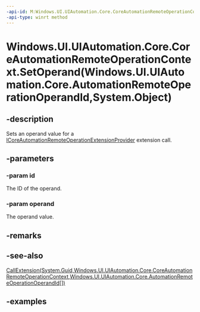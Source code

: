 ```yaml
---
-api-id: M:Windows.UI.UIAutomation.Core.CoreAutomationRemoteOperationContext.SetOperand(Windows.UI.UIAutomation.Core.AutomationRemoteOperationOperandId,System.Object)
-api-type: winrt method
---
```


# Windows.UI.UIAutomation.Core.CoreAutomationRemoteOperationContext.SetOperand(Windows.UI.UIAutomation.Core.AutomationRemoteOperationOperandId,System.Object)

<!--
public void SetOperand (Windows.UI.UIAutomation.Core.AutomationRemoteOperationOperandId id, object operand);
-->

## -description

Sets an operand value for a [ICoreAutomationRemoteOperationExtensionProvider](icoreautomationremoteoperationextensionprovider.md) extension call.

## -parameters

### -param id

The ID of the operand.

### -param operand

The operand value.

## -remarks

## -see-also

[CallExtension(System.Guid,Windows.UI.UIAutomation.Core.CoreAutomationRemoteOperationContext,Windows.UI.UIAutomation.Core.AutomationRemoteOperationOperandId[])](/uwp/api/windows.ui.uiautomation.core.icoreautomationremoteoperationextensionprovider.callextension)

## -examples
